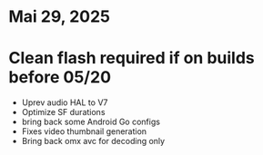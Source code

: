 # Mai 29, 2025 
# Clean flash required if on builds before 05/20
- Uprev audio HAL to V7
- Optimize SF durations
- bring back some Android Go configs
- Fixes video thumbnail generation
- Bring back omx avc for decoding only
